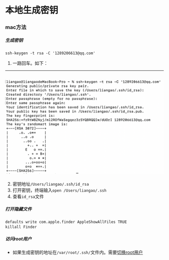 # 本地生成密钥

### mac方法

##### 生成密钥
``` 终端
ssh-keygen -t rsa -C '1289206613@qq.com'
```

1. 一路回车。如下：
----------------------
![](../images/secretKey.jpg)
---------------------
2. 密钥地址`/Users/liangao/.ssh/id_rsa`
3. 打开密钥，终端输入`open /Users/liangao/.ssh`
4. 查看`id_rsa`文件

##### 打开隐藏文件


```终端
defaults write com.apple.finder AppleShowAllFiles TRUE
killall Finder
```

##### 访问root用户

- 如果生成密钥的地址在`/var/root/.ssh/`文件内。需要[切换root用户](https://support.apple.com/zh-cn/HT204012)
